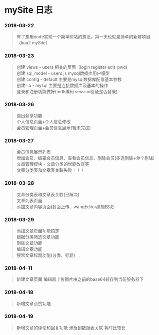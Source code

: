 # mySite 日志

### 2018-03-22 
> 有了想用node实现一个简单网站的想法，第一天也就是简单的新建项目（koa2 mySite）<br/>
### 2018-03-23
> 创建 views - users 相关的页面（login register edit_pwd)<br/>
> 创建 sql_model - users.js mysql数据库用户模型<br/>
> 创建 config - default 主要是mysql数据库配置基本参数<br/>
> 创建 lib - mysql 主要是连接数据库及基本的操作<br/>
> 登录和注册功能做好(md5编码 session验证是否登录)<br/>
### 2018-03-26
> 退出登录功能<br/>
> 个人信息页面+个人信息修改<br/>
> 会员管理页面+会员信息展示(暂未完成)<br/>

### 2018-03-27
> 会员信息展示列表<br/>
> 增加会员、编辑会员信息、查看会员信息、删除会员(多选删除+单个删除)<br/>
> 文章管理模块 - 文章分类的增删改查等<br/>
> 文章分类表和文章表关联失败！！！<br/>

### 2018-03-28
> 文章分类表和文章表关联(已解决)<br/>
> 文章列表页面<br/>
> 添加文章内容页面(封面上传、wangEditor编辑模块)<br/>
### 2018-03-29
> 添加文章页面功能搞定<br/>
> 根据分类筛选文章功能<br/>
> 删除文章功能<br/>
> 编辑文章功能<br/>
> 搜索文章标题功能(分类、标题)<br/>

### 2018-04-11
> 新建文章页面  编辑器上传图片由之前的base64转存到当前服务器下 

### 2018-04-18
> 新增文章点赞功能

### 2018-04-19
> 新增文章的评论和回复功能 涉及到数据表关联 耗时比较长


